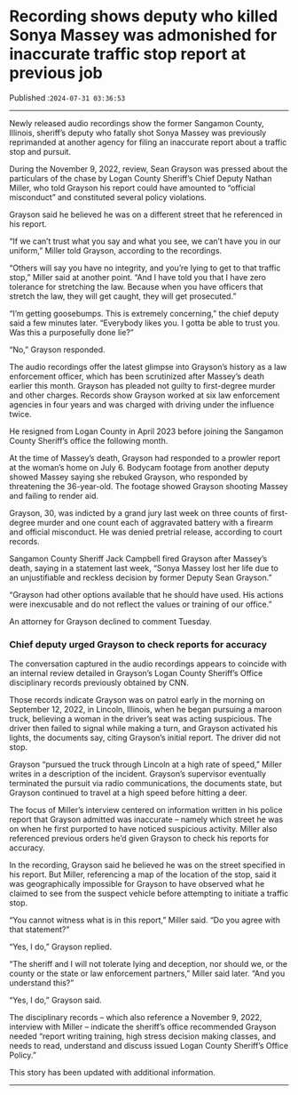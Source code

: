 # Recording shows deputy who killed Sonya Massey was admonished for inaccurate traffic stop report at previous job

Published :`2024-07-31 03:36:53`

---

Newly released audio recordings show the former Sangamon County, Illinois, sheriff’s deputy who fatally shot Sonya Massey was previously reprimanded at another agency for filing an inaccurate report about a traffic stop and pursuit.

During the November 9, 2022, review, Sean Grayson was pressed about the particulars of the chase by Logan County Sheriff’s Chief Deputy Nathan Miller, who told Grayson his report could have amounted to “official misconduct” and constituted several policy violations.

Grayson said he believed he was on a different street that he referenced in his report.

“If we can’t trust what you say and what you see, we can’t have you in our uniform,” Miller told Grayson, according to the recordings.

“Others will say you have no integrity, and you’re lying to get to that traffic stop,” Miller said at another point. “And I have told you that I have zero tolerance for stretching the law. Because when you have officers that stretch the law, they will get caught, they will get prosecuted.”

“I’m getting goosebumps. This is extremely concerning,” the chief deputy said a few minutes later. “Everybody likes you. I gotta be able to trust you. Was this a purposefully done lie?”

“No,” Grayson responded.

The audio recordings offer the latest glimpse into Grayson’s history as a law enforcement officer, which has been scrutinized after Massey’s death earlier this month. Grayson has pleaded not guilty to first-degree murder and other charges. Records show Grayson worked at six law enforcement agencies in four years and was charged with driving under the influence twice.

He resigned from Logan County in April 2023 before joining the Sangamon County Sheriff’s office the following month.

At the time of Massey’s death, Grayson had responded to a prowler report at the woman’s home on July 6. Bodycam footage from another deputy showed Massey saying she rebuked Grayson, who responded by threatening the 36-year-old. The footage showed Grayson shooting Massey and failing to render aid.

Grayson, 30, was indicted by a grand jury last week on three counts of first-degree murder and one count each of aggravated battery with a firearm and official misconduct. He was denied pretrial release, according to court records.

Sangamon County Sheriff Jack Campbell fired Grayson after Massey’s death, saying in a statement last week, “Sonya Massey lost her life due to an unjustifiable and reckless decision by former Deputy Sean Grayson.”

“Grayson had other options available that he should have used. His actions were inexcusable and do not reflect the values or training of our office.”

An attorney for Grayson declined to comment Tuesday.

### Chief deputy urged Grayson to check reports for accuracy

The conversation captured in the audio recordings appears to coincide with an internal review detailed in Grayson’s Logan County Sheriff’s Office disciplinary records previously obtained by CNN.

Those records indicate Grayson was on patrol early in the morning on September 12, 2022, in Lincoln, Illinois, when he began pursuing a maroon truck, believing a woman in the driver’s seat was acting suspicious. The driver then failed to signal while making a turn, and Grayson activated his lights, the documents say, citing Grayson’s initial report. The driver did not stop.

Grayson “pursued the truck through Lincoln at a high rate of speed,” Miller writes in a description of the incident. Grayson’s supervisor eventually terminated the pursuit via radio communications, the documents state, but Grayson continued to travel at a high speed before hitting a deer.

The focus of Miller’s interview centered on information written in his police report that Grayson admitted was inaccurate – namely which street he was on when he first purported to have noticed suspicious activity. Miller also referenced previous orders he’d given Grayson to check his reports for accuracy.

In the recording, Grayson said he believed he was on the street specified in his report. But Miller, referencing a map of the location of the stop, said it was geographically impossible for Grayson to have observed what he claimed to see from the suspect vehicle before attempting to initiate a traffic stop.

“You cannot witness what is in this report,” Miller said. “Do you agree with that statement?”

“Yes, I do,” Grayson replied.

“The sheriff and I will not tolerate lying and deception, nor should we, or the county or the state or law enforcement partners,” Miller said later. “And you understand this?”

“Yes, I do,” Grayson said.

The disciplinary records – which also reference a November 9, 2022, interview with Miller – indicate the sheriff’s office recommended Grayson needed “report writing training, high stress decision making classes, and needs to read, understand and discuss issued Logan County Sheriff’s Office Policy.”

This story has been updated with additional information.

---


